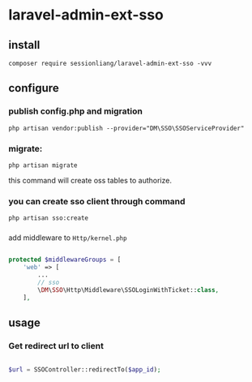 # laravel-admin-ext-sso

## install

`composer require sessionliang/laravel-admin-ext-sso -vvv`

## configure

### publish config.php and migration

`php artisan vendor:publish --provider="DM\SSO\SSOServiceProvider"`

### migrate:

`php artisan migrate`

this command will create oss tables to authorize.

### you can create sso client through command

`php artisan sso:create`

### 

add middleware to `Http/kernel.php`

```php

protected $middlewareGroups = [
    'web' => [
        ...
        // sso 
        \DM\SSO\Http\Middleware\SSOLoginWithTicket::class,
    ],
```

## usage

### Get redirect url to client

```php

$url = SSOController::redirectTo($app_id);

```

